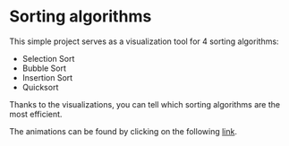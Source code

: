 # Sorting algorithms

This simple project serves as a visualization tool for 4 sorting algorithms:
- Selection Sort
- Bubble Sort
- Insertion Sort
- Quicksort

Thanks to the visualizations, you can tell which sorting algorithms are the most efficient.

The animations can be found by clicking on the following <a href="https://hopeful-shaw-50edb7.netlify.com/" target="new">link</a>.
